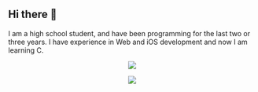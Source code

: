 ## Hi there 👋

<!--
**TAxelAnderson/TAxelAnderson** is a ✨ _special_ ✨ repository because its `README.md` (this file) appears on your GitHub profile.

Here are some ideas to get you started:

- 🔭 I’m currently working on ...
- 🌱 I’m currently learning ...
- 👯 I’m looking to collaborate on ...
- 🤔 I’m looking for help with ...
- 💬 Ask me about ...
- 📫 How to reach me: ...
- 😄 Pronouns: ...
- ⚡ Fun fact: ...
-->
I am a high school student, and have been programming for the last two or three years. I have experience in Web and iOS development and now I am learning C.

<p align="center">
    <img src="https://github-readme-stats.vercel.app/api/top-langs/?username=TAxelAnderson&layout=compact&theme=dark"/>
</p>
<!-- <p align="center">
    <img src="https://skillicons.dev/icons?i=apple,linux,bash,html,sass,ts,py,c,cpp,go,rust,zig,neovim"/>
</p>
-->
<p align="center">
    <img src="https://github-readme-stats.vercel.app/api?username=TAxelAnderson&rank_icon=github&show_icons=true&theme=radical"/>
</p>
